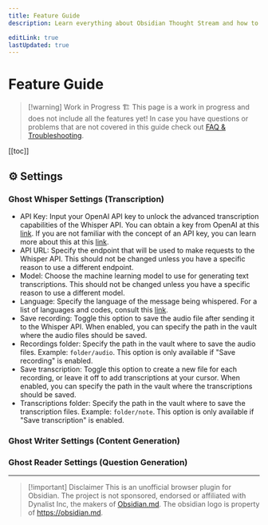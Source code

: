 ```yaml
---
title: Feature Guide
description: Learn everything about Obsidian Thought Stream and how to use all its powerful features.

editLink: true
lastUpdated: true
---
```


# Feature Guide

> [!warning] Work in Progress 🏗️
> This page is a work in progress and does not include all the features yet! In case you have questions or problems that are not covered in this guide check out [FAQ & Troubleshooting](./faq.md).

[[toc]]

## ⚙️ Settings

### Ghost Whisper Settings (Transcription)
-   API Key: Input your OpenAI API key to unlock the advanced transcription capabilities of the Whisper API. You can obtain a key from OpenAI at this [link](https://platform.openai.com/overview). If you are not familiar with the concept of an API key, you can learn more about this at this [link](https://tfthacker.medium.com/how-to-get-your-own-api-key-for-using-openai-chatgpt-in-obsidian-41b7dd71f8d3).
-   API URL: Specify the endpoint that will be used to make requests to the Whisper API. This should not be changed unless you have a specific reason to use a different endpoint.
-   Model: Choose the machine learning model to use for generating text transcriptions. This should not be changed unless you have a specific reason to use a different model.
-   Language: Specify the language of the message being whispered. For a list of languages and codes, consult this [link](https://github.com/openai/whisper/blob/main/whisper/tokenizer.py).
-   Save recording: Toggle this option to save the audio file after sending it to the Whisper API. When enabled, you can specify the path in the vault where the audio files should be saved.
-   Recordings folder: Specify the path in the vault where to save the audio files. Example: `folder/audio`. This option is only available if "Save recording" is enabled.
-   Save transcription: Toggle this option to create a new file for each recording, or leave it off to add transcriptions at your cursor. When enabled, you can specify the path in the vault where the transcriptions should be saved.
-   Transcriptions folder: Specify the path in the vault where to save the transcription files. Example: `folder/note`. This option is only available if "Save transcription" is enabled.

### Ghost Writer Settings (Content Generation)


### Ghost Reader Settings (Question Generation)


---

> [!important] Disclaimer
> This is an unofficial browser plugin for Obsidian. The project is not sponsored, endorsed or affiliated with Dynalist Inc, the makers of [Obsidian.md](https://obsidian.md). The obsidian logo is property of https://obsidian.md.
